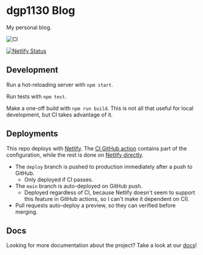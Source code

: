 # dgp1130 Blog

My personal blog.

<!-- CI status badge. -->
![CI](https://github.com/dgp1130/blog/workflows/CI/badge.svg?branch=main)

<!-- Netlify deployment badge. -->
[![Netlify Status](https://api.netlify.com/api/v1/badges/2911a197-8a53-460c-ad53-016372148b01/deploy-status)](https://app.netlify.com/sites/dwac/deploys)

## Development

Run a hot-reloading server with `npm start`.

Run tests with `npm test`.

Make a one-off build with `npm run build`. This is not all that useful for local
development, but CI takes advantage of it.

## Deployments

This repo deploys with [Netlify](https://netlify.com/). The
[CI GitHub action](.github/workflows/ci.yaml) contains part of the
configuration, while the rest is done on
[Netlify directly](https://app.netlify.com/sites/dwac/).

* The `deploy` branch is pushed to production immediately after a push to
  GitHub.
    * Only deployed if CI passes.
* The `main` branch is auto-deployed on GitHub push.
    * Deployed regardless of CI, because Netlify doesn't seem to support this
      feature in GitHub actions, so I can't make it dependent on CI).
* Pull requests auto-deploy a preview, so they can verified before merging.

## Docs

Looking for more documentation about the project? Take a look at our
[docs](doc/)!
